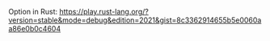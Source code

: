 Option<T> in Rust: https://play.rust-lang.org/?version=stable&mode=debug&edition=2021&gist=8c3362914655b5e0060aa86e0b0c4604